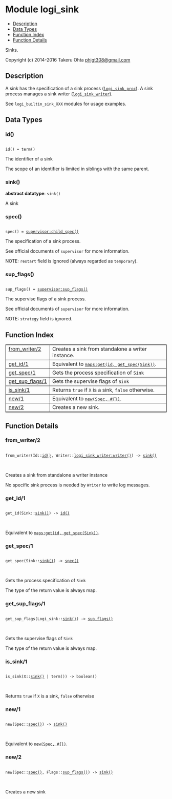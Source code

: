 

# Module logi_sink #
* [Description](#description)
* [Data Types](#types)
* [Function Index](#index)
* [Function Details](#functions)

Sinks.

Copyright (c) 2014-2016 Takeru Ohta <phjgt308@gmail.com>

<a name="description"></a>

## Description ##

A sink has the specification of a sink process ([`logi_sink_proc`](logi_sink_proc.md)).
A sink process manages a sink writer ([`logi_sink_writer`](logi_sink_writer.md)).

See `logi_builtin_sink_XXX` modules for usage examples.

<a name="types"></a>

## Data Types ##




### <a name="type-id">id()</a> ###


<pre><code>
id() = term()
</code></pre>

 The identifier of a sink

The scope of an identifier is limited in siblings with the same parent.



### <a name="type-sink">sink()</a> ###


__abstract datatype__: `sink()`

 A sink



### <a name="type-spec">spec()</a> ###


<pre><code>
spec() = <a href="supervisor.md#type-child_spec">supervisor:child_spec()</a>
</code></pre>

 The specification of a sink process.

See official documents of `supervisor` for more information.

NOTE: `restart` field is ignored (always regarded as `temporary`).



### <a name="type-sup_flags">sup_flags()</a> ###


<pre><code>
sup_flags() = <a href="supervisor.md#type-sup_flags">supervisor:sup_flags()</a>
</code></pre>

 The supervise flags of a sink process.

See official documents of `supervisor` for more information.

NOTE: `strategy` field is ignored.

<a name="index"></a>

## Function Index ##


<table width="100%" border="1" cellspacing="0" cellpadding="2" summary="function index"><tr><td valign="top"><a href="#from_writer-2">from_writer/2</a></td><td>Creates a sink from standalone a writer instance.</td></tr><tr><td valign="top"><a href="#get_id-1">get_id/1</a></td><td>Equivalent to <a href="maps.md#get-2"><tt>maps:get(id, get_spec(Sink))</tt></a>.</td></tr><tr><td valign="top"><a href="#get_spec-1">get_spec/1</a></td><td>Gets the process specification of <code>Sink</code></td></tr><tr><td valign="top"><a href="#get_sup_flags-1">get_sup_flags/1</a></td><td>Gets the supervise flags of <code>Sink</code></td></tr><tr><td valign="top"><a href="#is_sink-1">is_sink/1</a></td><td>Returns <code>true</code> if <code>X</code> is a sink, <code>false</code> otherwise.</td></tr><tr><td valign="top"><a href="#new-1">new/1</a></td><td>Equivalent to <a href="#new-2"><tt>new(Spec, #{})</tt></a>.</td></tr><tr><td valign="top"><a href="#new-2">new/2</a></td><td>Creates a new sink.</td></tr></table>


<a name="functions"></a>

## Function Details ##

<a name="from_writer-2"></a>

### from_writer/2 ###

<pre><code>
from_writer(Id::<a href="#type-id">id()</a>, Writer::<a href="logi_sink_writer.md#type-writer">logi_sink_writer:writer()</a>) -&gt; <a href="#type-sink">sink()</a>
</code></pre>
<br />

Creates a sink from standalone a writer instance

No specific sink process is needed by `Writer` to write log messages.

<a name="get_id-1"></a>

### get_id/1 ###

<pre><code>
get_id(Sink::<a href="#type-sink">sink()</a>) -&gt; <a href="#type-id">id()</a>
</code></pre>
<br />

Equivalent to [`maps:get(id, get_spec(Sink))`](maps.md#get-2).

<a name="get_spec-1"></a>

### get_spec/1 ###

<pre><code>
get_spec(Sink::<a href="#type-sink">sink()</a>) -&gt; <a href="#type-spec">spec()</a>
</code></pre>
<br />

Gets the process specification of `Sink`

The type of the return value is always map.

<a name="get_sup_flags-1"></a>

### get_sup_flags/1 ###

<pre><code>
get_sup_flags(Logi_sink::<a href="#type-sink">sink()</a>) -&gt; <a href="#type-sup_flags">sup_flags()</a>
</code></pre>
<br />

Gets the supervise flags of `Sink`

The type of the return value is always map.

<a name="is_sink-1"></a>

### is_sink/1 ###

<pre><code>
is_sink(X::<a href="#type-sink">sink()</a> | term()) -&gt; boolean()
</code></pre>
<br />

Returns `true` if `X` is a sink, `false` otherwise

<a name="new-1"></a>

### new/1 ###

<pre><code>
new(Spec::<a href="#type-spec">spec()</a>) -&gt; <a href="#type-sink">sink()</a>
</code></pre>
<br />

Equivalent to [`new(Spec, #{})`](#new-2).

<a name="new-2"></a>

### new/2 ###

<pre><code>
new(Spec::<a href="#type-spec">spec()</a>, Flags::<a href="#type-sup_flags">sup_flags()</a>) -&gt; <a href="#type-sink">sink()</a>
</code></pre>
<br />

Creates a new sink

